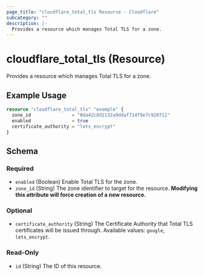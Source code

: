 ```yaml
---
page_title: "cloudflare_total_tls Resource - Cloudflare"
subcategory: ""
description: |-
  Provides a resource which manages Total TLS for a zone.
---
```


# cloudflare_total_tls (Resource)

Provides a resource which manages Total TLS for a zone.

## Example Usage

```terraform
resource "cloudflare_total_tls" "example" {
  zone_id               = "0da42c8d2132a9ddaf714f9e7c920711"
  enabled               = true
  certificate_authority = "lets_encrypt"
}
```
<!-- schema generated by tfplugindocs -->
## Schema

### Required

- `enabled` (Boolean) Enable Total TLS for the zone.
- `zone_id` (String) The zone identifier to target for the resource. **Modifying this attribute will force creation of a new resource.**

### Optional

- `certificate_authority` (String) The Certificate Authority that Total TLS certificates will be issued through. Available values: `google`, `lets_encrypt`.

### Read-Only

- `id` (String) The ID of this resource.


